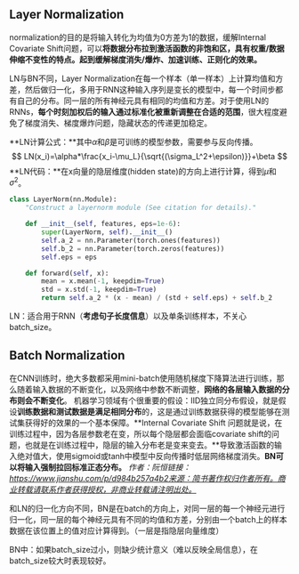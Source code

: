 ## Layer Normalization

normalization的目的是将输入转化为均值为0方差为1的数据，缓解Internal Covariate Shift问题，可以**将数据分布拉到激活函数的非饱和区，具有权重/数据伸缩不变性的特点。起到缓解梯度消失/爆炸、加速训练、正则化的效果。**

LN与BN不同，Layer Normalization在每一个样本（单一样本）上计算均值和方差，然后做归一化，多用于RNN这种输入序列是变长的模型中，每一个时间步都有自己的分布。同一层的所有神经元具有相同的均值和方差。对于使用LN的RNNs，**每个时刻加权后的输入通过标准化被重新调整在合适的范围**，很大程度避免了梯度消失、梯度爆炸问题，隐藏状态的传递更加稳定。

**LN计算公式：**其中$\alpha$和$\beta$是可训练的模型参数，需要参与反向传播。
$$
LN(x_i)=\alpha*\frac{x_i-\mu_L}{\sqrt{(\sigma_L^2+\epsilon)}}+\beta
$$
**LN代码：**在x向量的隐层维度(hidden state)的方向上进行计算，得到$\mu$和$\sigma^2$。

```python
class LayerNorm(nn.Module):
    "Construct a layernorm module (See citation for details)."

    def __init__(self, features, eps=1e-6):
        super(LayerNorm, self).__init__()
        self.a_2 = nn.Parameter(torch.ones(features))
        self.b_2 = nn.Parameter(torch.zeros(features))
        self.eps = eps

    def forward(self, x):
        mean = x.mean(-1, keepdim=True)
        std = x.std(-1, keepdim=True)
        return self.a_2 * (x - mean) / (std + self.eps) + self.b_2

```

LN：适合用于RNN（**考虑句子长度信息**）以及单条训练样本，不关心batch_size。

## Batch Normalization

在CNN训练时，绝大多数都采用mini-batch使用随机梯度下降算法进行训练，那么随着输入数据的不断变化，以及网络中参数不断调整，**网络的各层输入数据的分布则会不断变化**。 机器学习领域有个很重要的假设：IID独立同分布假设，就是假设**训练数据和测试数据是满足相同分布**的，这是通过训练数据获得的模型能够在测试集获得好的效果的一个基本保障。**Internal Covariate Shift 问题就是说，在训练过程中，因为各层参数老在变，所以每个隐层都会面临covariate shift的问题，也就是在训练过程中，隐层的输入分布老是变来变去。**导致激活函数的输入绝对值大，使用sigmoid或tanh中模型中反向传播时低层网络梯度消失。**BN可以将输入强制拉回标准正态分布。**
*作者：阮恒链接：https://www.jianshu.com/p/d984b257a4b2来源：简书著作权归作者所有。商业转载请联系作者获得授权，非商业转载请注明出处。*

和LN的归一化方向不同，BN是在batch的方向上，对同一层的每一个神经元进行归一化，同一层的每个神经元具有不同的均值和方差，分别由一个batch上的样本数据在该位置上的值对应计算得到。（一层是指隐层向量维度）

BN中：如果batch_size过小，则缺少统计意义（难以反映全局信息），在batch_size较大时表现较好。